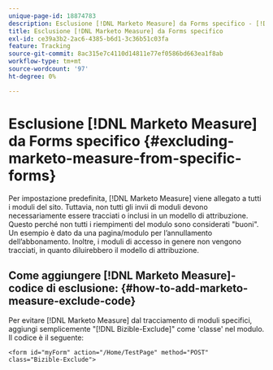 ```yaml
---
unique-page-id: 18874783
description: Esclusione [!DNL Marketo Measure] da Forms specifico - [!DNL Marketo Measure] - Documentazione del prodotto
title: Esclusione [!DNL Marketo Measure] da Forms specifico
exl-id: ce39a3b2-2ac6-4385-b6d1-3c36b51c03fa
feature: Tracking
source-git-commit: 8ac315e7c4110d14811e77ef0586bd663ea1f8ab
workflow-type: tm+mt
source-wordcount: '97'
ht-degree: 0%

---
```


# Esclusione [!DNL Marketo Measure] da Forms specifico {#excluding-marketo-measure-from-specific-forms}

Per impostazione predefinita, [!DNL Marketo Measure] viene allegato a tutti i moduli del sito. Tuttavia, non tutti gli invii di moduli devono necessariamente essere tracciati o inclusi in un modello di attribuzione. Questo perché non tutti i riempimenti del modulo sono considerati &quot;buoni&quot;. Un esempio è dato da una pagina/modulo per l’annullamento dell’abbonamento. Inoltre, i moduli di accesso in genere non vengono tracciati, in quanto diluirebbero il modello di attribuzione.

## Come aggiungere [!DNL Marketo Measure]-codice di esclusione:  {#how-to-add-marketo-measure-exclude-code}

Per evitare [!DNL Marketo Measure] dal tracciamento di moduli specifici, aggiungi semplicemente &quot;[!DNL Bizible-Exclude]&quot; come &#39;classe&#39; nel modulo. Il codice è il seguente:

`<form id="myForm" action="/Home/TestPage" method="POST" class="Bizible-Exclude">`

